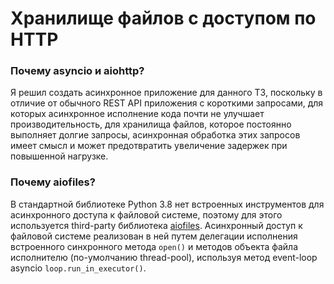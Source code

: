 # Хранилище файлов с доступом по HTTP

### Почему asyncio и aiohttp?

Я решил создать асинхронное приложение для данного ТЗ, 
поскольку в отличие от обычного REST API приложения с короткими запросами,
для которых асинхронное исполнение кода почти не улучшает производительность, 
для хранилища файлов, которое постоянно выполняет долгие запросы, 
асинхронная обработка этих запросов имеет смысл и может предотвратить увеличение задержек при повышенной нагрузке. 


### Почему aiofiles?
В стандартной библиотеке Python 3.8 нет встроенных инструментов для асинхронного доступа к файловой системе, 
поэтому для этого используется third-party библиотека [aiofiles](https://github.com/Tinche/aiofiles/).
Асинхронный доступ к файловой системе реализован в ней путем делегации исполнения встроенного синхронного метода ```open()```
и методов объекта файла исполнителю (по-умолчанию thread-pool), используя метод event-loop asyncio ```loop.run_in_executor()```. 
